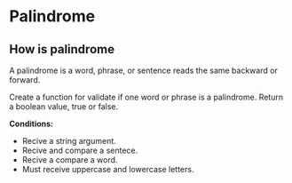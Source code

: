 # Palindrome
## How is palindrome
A palindrome is a word, phrase, or sentence reads the same backward or forward.

Create a function for validate if one word or phrase is a palindrome. Return a boolean value, true or false.

**Conditions:**
- Recive a string argument.
- Recive and compare a sentece.
- Recive a compare a word.
- Must receive uppercase and lowercase letters.
